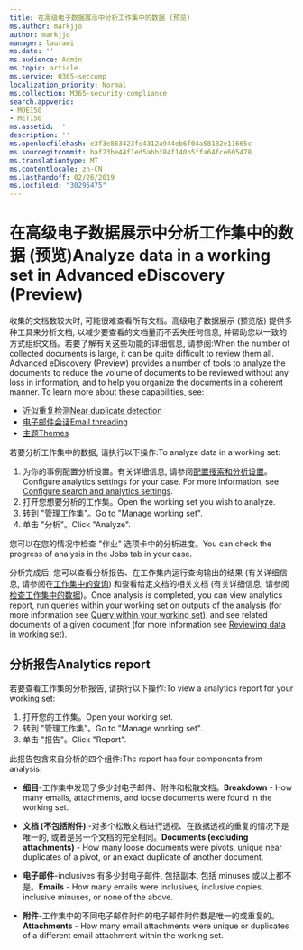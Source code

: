 ```yaml
---
title: 在高级电子数据展示中分析工作集中的数据 (预览)
ms.author: markjjo
author: markjjo
manager: laurawi
ms.date: ''
ms.audience: Admin
ms.topic: article
ms.service: O365-seccomp
localization_priority: Normal
ms.collection: M365-security-compliance
search.appverid:
- MOE150
- MET150
ms.assetid: ''
description: ''
ms.openlocfilehash: e3f3e863423fe4312a944eb6f04a58182e11665c
ms.sourcegitcommit: baf23be44f1ed5abbf84f140b5ffa64fce605478
ms.translationtype: MT
ms.contentlocale: zh-CN
ms.lasthandoff: 02/26/2019
ms.locfileid: "30295475"
---
```

# <a name="analyze-data-in-a-working-set-in-advanced-ediscovery-preview"></a><span data-ttu-id="ee1a6-102">在高级电子数据展示中分析工作集中的数据 (预览)</span><span class="sxs-lookup"><span data-stu-id="ee1a6-102">Analyze data in a working set in Advanced eDiscovery (Preview)</span></span>

<span data-ttu-id="ee1a6-p101">收集的文档数较大时, 可能很难查看所有文档。高级电子数据展示 (预览版) 提供多种工具来分析文档, 以减少要查看的文档量而不丢失任何信息, 并帮助您以一致的方式组织文档。若要了解有关这些功能的详细信息, 请参阅:</span><span class="sxs-lookup"><span data-stu-id="ee1a6-p101">When the number of collected documents is large, it can be quite difficult to review them all. Advanced eDiscovery (Preview) provides a number of tools to analyze the documents to reduce the volume of documents to be reviewed without any loss in information, and to help you organize the documents in a coherent manner. To learn more about these capabilities, see:</span></span>

- [<span data-ttu-id="ee1a6-106">近似重复检测</span><span class="sxs-lookup"><span data-stu-id="ee1a6-106">Near duplicate detection</span></span>](near-duplicates.md)
- [<span data-ttu-id="ee1a6-107">电子邮件会话</span><span class="sxs-lookup"><span data-stu-id="ee1a6-107">Email threading</span></span>](email-threading.md)
- [<span data-ttu-id="ee1a6-108">主题</span><span class="sxs-lookup"><span data-stu-id="ee1a6-108">Themes</span></span>](themes.md)

<span data-ttu-id="ee1a6-109">若要分析工作集中的数据, 请执行以下操作:</span><span class="sxs-lookup"><span data-stu-id="ee1a6-109">To analyze data in a working set:</span></span>

1. <span data-ttu-id="ee1a6-p102">为你的事例配置分析设置。有关详细信息, 请参阅[配置搜索和分析设置](configure-search-analytics-settings.md)。</span><span class="sxs-lookup"><span data-stu-id="ee1a6-p102">Configure analytics settings for your case. For more information, see [Configure search and analytics settings](configure-search-analytics-settings.md).</span></span>
2. <span data-ttu-id="ee1a6-112">打开您想要分析的工作集。</span><span class="sxs-lookup"><span data-stu-id="ee1a6-112">Open the working set you wish to analyze.</span></span>
3. <span data-ttu-id="ee1a6-113">转到 "管理工作集"。</span><span class="sxs-lookup"><span data-stu-id="ee1a6-113">Go to "Manage working set".</span></span>
4. <span data-ttu-id="ee1a6-114">单击 "分析"。</span><span class="sxs-lookup"><span data-stu-id="ee1a6-114">Click "Analyze".</span></span>

<span data-ttu-id="ee1a6-115">您可以在您的情况中检查 "作业" 选项卡中的分析进度。</span><span class="sxs-lookup"><span data-stu-id="ee1a6-115">You can check the progress of analysis in the Jobs tab in your case.</span></span>

 <span data-ttu-id="ee1a6-116">分析完成后, 您可以查看分析报告、在工作集内运行查询输出的结果 (有关详细信息, 请参阅在[工作集中的查询](working-set-search.md)) 和查看给定文档的相关文档 (有关详细信息, 请参阅[检查工作集中的数据](reviewing-data-in-working-set.md))。</span><span class="sxs-lookup"><span data-stu-id="ee1a6-116">Once analysis is completed, you can view analytics report, run queries within your working set on outputs of the analysis (for more information see [Query within your working set](working-set-search.md)), and see related documents of a given document (for more information see [Reviewing data in working set](reviewing-data-in-working-set.md)).</span></span>

## <a name="analytics-report"></a><span data-ttu-id="ee1a6-117">分析报告</span><span class="sxs-lookup"><span data-stu-id="ee1a6-117">Analytics report</span></span>

<span data-ttu-id="ee1a6-118">若要查看工作集的分析报告, 请执行以下操作:</span><span class="sxs-lookup"><span data-stu-id="ee1a6-118">To view a analytics report for your working set:</span></span>

1. <span data-ttu-id="ee1a6-119">打开您的工作集。</span><span class="sxs-lookup"><span data-stu-id="ee1a6-119">Open your working set.</span></span>
2. <span data-ttu-id="ee1a6-120">转到 "管理工作集"。</span><span class="sxs-lookup"><span data-stu-id="ee1a6-120">Go to "Manage working set".</span></span>
3. <span data-ttu-id="ee1a6-121">单击 "报告"。</span><span class="sxs-lookup"><span data-stu-id="ee1a6-121">Click "Report".</span></span>

<span data-ttu-id="ee1a6-122">此报告包含来自分析的四个组件:</span><span class="sxs-lookup"><span data-stu-id="ee1a6-122">The report has four components from analysis:</span></span>

- <span data-ttu-id="ee1a6-123">**细目**-工作集中发现了多少封电子邮件、附件和松散文档。</span><span class="sxs-lookup"><span data-stu-id="ee1a6-123">**Breakdown** - How many emails, attachments, and loose documents were found in the working set.</span></span>

- <span data-ttu-id="ee1a6-124">**文档 (不包括附件)** -对多个松散文档进行透视、在数据透视的重复的情况下是唯一的, 或者是另一个文档的完全相同。</span><span class="sxs-lookup"><span data-stu-id="ee1a6-124">**Documents (excluding attachments)** - How many loose documents were pivots, unique near duplicates of a pivot, or an exact duplicate of another document.</span></span>

- <span data-ttu-id="ee1a6-125">**电子邮件**-inclusives 有多少封电子邮件, 包括副本, 包括 minuses 或以上都不是。</span><span class="sxs-lookup"><span data-stu-id="ee1a6-125">**Emails** - How many emails were inclusives, inclusive copies, inclusive minuses, or none of the above.</span></span>

- <span data-ttu-id="ee1a6-126">**附件**-工作集中的不同电子邮件附件的电子邮件附件数是唯一的或重复的。</span><span class="sxs-lookup"><span data-stu-id="ee1a6-126">**Attachments** - How many email attachments were unique or duplicates of a different email attachment within the working set.</span></span>
